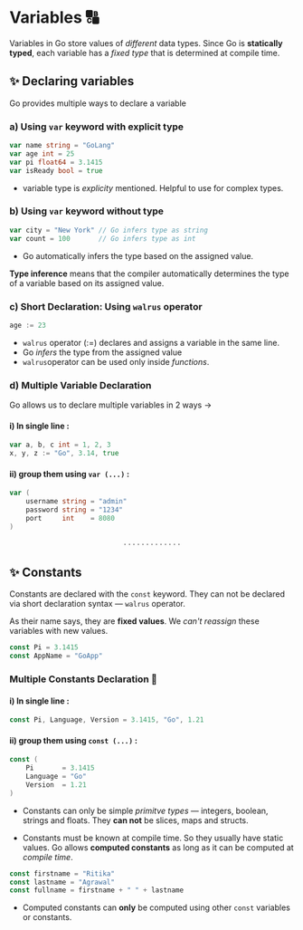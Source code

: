 # Variables 🔠 
Variables in Go store values of _different_ data types. Since Go is **statically typed**, each variable has a _fixed type_ that is determined at compile time.

## :sparkles: Declaring variables
Go provides multiple ways to declare a variable

### a) Using `var` keyword with explicit type

```go
var name string = "GoLang"
var age int = 25
var pi float64 = 3.1415
var isReady bool = true
```

- variable type is _explicity_ mentioned. Helpful to use for complex types.

### b) Using `var` keyword without type

```go
var city = "New York" // Go infers type as string
var count = 100       // Go infers type as int
```

- Go automatically infers the type based on the assigned value.

**Type inference** means that the compiler automatically determines the type of a variable based on its assigned value.

### c) Short Declaration: Using `walrus` operator

```go
age := 23
```
- `walrus` operator (:=) declares and assigns a variable in the same line.
- Go _infers_ the type from the assigned value
- `walrus`operator can be used only inside _functions_.

### d)  Multiple Variable Declaration 
Go allows us to declare multiple variables in 2 ways →

#### i) **In single line :**

```go
var a, b, c int = 1, 2, 3
x, y, z := "Go", 3.14, true
```

#### ii) **group them using `var (...)` :**

```go
var (
    username string = "admin"
    password string = "1234"
    port     int    = 8080
)
```

<p align="center">· · · · · · · · · · · · ·</p>

## :sparkles: Constants

Constants are declared with the `const` keyword. They can not be declared via short declaration syntax &mdash; `walrus` operator.

As their name says, they are **fixed values**. We _can't reassign_ these variables with new values.

```go
const Pi = 3.1415
const AppName = "GoApp"
```

### Multiple Constants Declaration 📜

#### i) **In single line :**

```go
const Pi, Language, Version = 3.1415, "Go", 1.21
```

#### ii) **group them using `const (...)` :**

```go
const (
    Pi       = 3.1415
    Language = "Go"
    Version  = 1.21
)
```

- Constants can only be simple _primitve types_ &mdash; integers, boolean, strings and floats. They **can not** be slices, maps and structs.

- Constants must be known at compile time. So they usually have static values. Go allows **computed constants** as long as it can be computed at _compile time_.

```go
const firstname = "Ritika"
const lastname = "Agrawal"
const fullname = firstname + " " + lastname
```

- Computed constants can **only** be computed using other `const` variables or constants.

